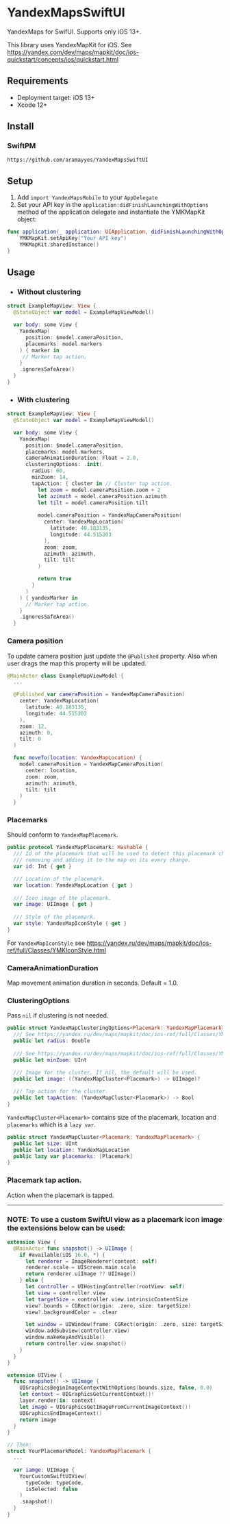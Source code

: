 # YandexMapsSwiftUI

YandexMaps for SwifUI. Supports only iOS 13+.

This library uses YandexMapKit for iOS. See https://yandex.com/dev/maps/mapkit/doc/ios-quickstart/concepts/ios/quickstart.html


Requirements
------------ 

- Deployment target: iOS 13+
- Xcode 12+

Install
-------

### SwiftPM

```
https://github.com/aramayyes/YandexMapsSwiftUI
```

Setup
-----
1. Add `import YandexMapsMobile` to your `AppDelegate`
2. Set your API key in the `application:didFinishLaunchingWithOptions` method of the application delegate and instantiate the YMKMapKit object:
```swift
func application(_ application: UIApplication, didFinishLaunchingWithOptions launchOptions: [UIApplicationLaunchOptionsKey: Any]?) -> Bool {
    YMKMapKit.setApiKey("Your API key")
    YMKMapKit.sharedInstance()
}
```

Usage
-----
- ### Without clustering
```swift
struct ExampleMapView: View {
  @StateObject var model = ExampleMapViewModel()

  var body: some View {
    YandexMap(
      position: $model.cameraPosition,
      placemarks: model.markers
    ) { marker in
     // Marker tap action.
    }
    .ignoresSafeArea()
  }
}
``` 

- ### With clustering
```swift
struct ExampleMapView: View {
  @StateObject var model = ExampleMapViewModel()

  var body: some View {
    YandexMap(
      position: $model.cameraPosition,
      placemarks: model.markers,
      cameraAnimationDuration: Float = 2.0,
      clusteringOptions: .init(
        radius: 60,
        minZoom: 14,
        tapAction: { cluster in // Cluster tap action.
          let zoom = model.cameraPosition.zoom + 2
          let azimuth = model.cameraPosition.azimuth
          let tilt = model.cameraPosition.tilt
          
          model.cameraPosition = YandexMapCameraPosition(
            center: YandexMapLocation(
              latitude: 40.183135,
              longitude: 44.515303
            ),
            zoom: zoom,
            azimuth: azimuth,
            tilt: tilt
          )

          return true
        }
      )
    ) { yandexMarker in
      // Marker tap action.
    }
    .ignoresSafeArea()
  }
``` 

### Camera position
To update camera position just update the `@Published` property. Also when user drags the map this property will be updated.
```swift
@MainActor class ExampleMapViewModel {
  ...

  @Published var cameraPosition = YandexMapCameraPosition(
    center: YandexMapLocation(
      latitude: 40.183135,
      longitude: 44.515303
    ),
    zoom: 12,
    azimuth: 0,
    tilt: 0
  )

  func moveTo(location: YandexMapLocation) {
    model.cameraPosition = YandexMapCameraPosition(
      center: location,
      zoom: zoom,
      azimuth: azimuth,
      tilt: tilt
    )
  }
```

### Placemarks
Should conform to `YandexMapPlacemark`.
```swift
public protocol YandexMapPlacemark: Hashable {
  /// Id of the placemark that will be used to detect this placemark change and avoid
  /// removing and adding it to the map on its every change.
  var id: Int { get } 

  /// Location of the placemark.
  var location: YandexMapLocation { get }
  
  /// Icon image of the placemark.
  var image: UIImage { get }
  
  /// Style of the placemark.
  var style: YandexMapIconStyle { get }
}
```

For `YandexMapIconStyle` see https://yandex.ru/dev/maps/mapkit/doc/ios-ref/full/Classes/YMKIconStyle.html

### CameraAnimationDuration
Map movement animation duration in seconds. Default = 1.0. 

### ClusteringOptions
Pass `nil` if clustering is not needed.
```swift
public struct YandexMapClusteringOptions<Placemark: YandexMapPlacemark> {
  /// See https://yandex.ru/dev/maps/mapkit/doc/ios-ref/full/Classes/YMKClusterizedPlacemarkCollection.html#-clusterPlacemarksWithClusterRadiusminZoom
  public let radius: Double
  
  /// See https://yandex.ru/dev/maps/mapkit/doc/ios-ref/full/Classes/YMKClusterizedPlacemarkCollection.html#-clusterPlacemarksWithClusterRadiusminZoom
  public let minZoom: UInt

  /// Image for the cluster. If nil, the default will be used.
  public let image: ((YandexMapCluster<Placemark>) -> UIImage)?
  
  /// Tap action for the cluster.
  public let tapAction: (YandexMapCluster<Placemark>) -> Bool
}
```

`YandexMapCluster<Placemark>` contains size of the placemark, location and `placemarks` which is a `lazy var`.

```swift
public struct YandexMapCluster<Placemark: YandexMapPlacemark> {
  public let size: UInt
  public let location: YandexMapLocation
  public lazy var placemarks: [Placemark]
}
```

### Placemark tap action.
Action when the placemark is tapped.

---
### NOTE: To use a custom SwiftUI view as a placemark icon image the extensions below can be used:
```swift
extension View {
  @MainActor func snapshot() -> UIImage {
    if #available(iOS 16.0, *) {
      let renderer = ImageRenderer(content: self)
      renderer.scale = UIScreen.main.scale
      return renderer.uiImage ?? UIImage()
    } else {
      let controller = UIHostingController(rootView: self)
      let view = controller.view
      let targetSize = controller.view.intrinsicContentSize
      view?.bounds = CGRect(origin: .zero, size: targetSize)
      view?.backgroundColor = .clear

      let window = UIWindow(frame: CGRect(origin: .zero, size: targetSize))
      window.addSubview(controller.view)
      window.makeKeyAndVisible()
      return controller.view.snapshot()
    }
  }
}

extension UIView {
  func snapshot() -> UIImage {
    UIGraphicsBeginImageContextWithOptions(bounds.size, false, 0.0)
    let context = UIGraphicsGetCurrentContext()!
    layer.render(in: context)
    let image = UIGraphicsGetImageFromCurrentImageContext()!
    UIGraphicsEndImageContext()
    return image
  }
}

// Then: 
struct YourPlacemarkModel: YandexMapPlacemark {
  ...

  var iamge: UIImage {
    YourCustomSwiftUIView(
      typeCode: typeCode,
      isSelected: false
    )
    .snapshot()
  }
}
```